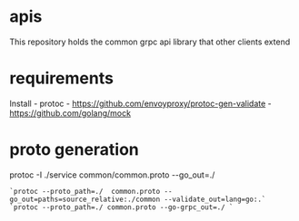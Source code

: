 # apis
This repository holds the common grpc api library that other clients extend

# requirements
Install 
    - protoc
    - https://github.com/envoyproxy/protoc-gen-validate
    - https://github.com/golang/mock



# proto generation

protoc -I ./service common/common.proto --go_out=./

    `protoc --proto_path=./  common.proto --go_out=paths=source_relative:./common --validate_out=lang=go:.`
    `protoc --proto_path=./ common.proto --go-grpc_out=./ `
